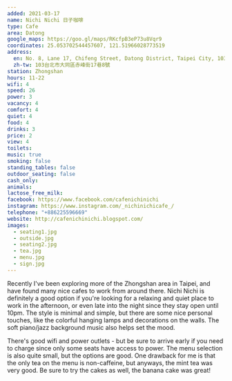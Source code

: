 ```yaml
---
added: 2021-03-17
name: Nichi Nichi 日子咖啡
type: Cafe
area: Datong
google_maps: https://goo.gl/maps/RKcfpB3eP73u8Vqr9
coordinates: 25.053702544457607, 121.51966028773519
address:
  en: No. 8, Lane 17, Chifeng Street, Datong District, Taipei City, 103
  zh-tw: 103台北市大同區赤峰街17巷8號
station: Zhongshan
hours: 11-22
wifi: 4
speed: 26
power: 3
vacancy: 4
comfort: 4
quiet: 4
food: 4
drinks: 3
price: 2
view: 4
toilets: 
music: true
smoking: false
standing_tables: false
outdoor_seating: false
cash_only: 
animals: 
lactose_free_milk: 
facebook: https://www.facebook.com/cafenichinichi
instagram: https://www.instagram.com/_nichinichicafe_/
telephone: "+886225596669"
website: http://cafenichinichi.blogspot.com/
images:
  - seating1.jpg
  - outside.jpg
  - seating2.jpg
  - tea.jpg
  - menu.jpg
  - sign.jpg
---
```


Recently I've been exploring more of the Zhongshan area in Taipei, and have found many nice cafes to work from around there. Nichi Nichi is definitely a good option if you're looking for a relaxing and quiet place to work in the afternoon, or even late into the night since they stay open until 10pm. The style is minimal and simple, but there are some nice personal touches, like the colorful hanging lamps and decorations on the walls. The soft piano/jazz background music also helps set the mood.

There's good wifi and power outlets - but be sure to arrive early if you need to charge since only some seats have access to power. The menu selection is also quite small, but the options are good. One drawback for me is that the only tea on the menu is non-caffeine, but anyways, the mint tea was very good. Be sure to try the cakes as well, the banana cake was great!
